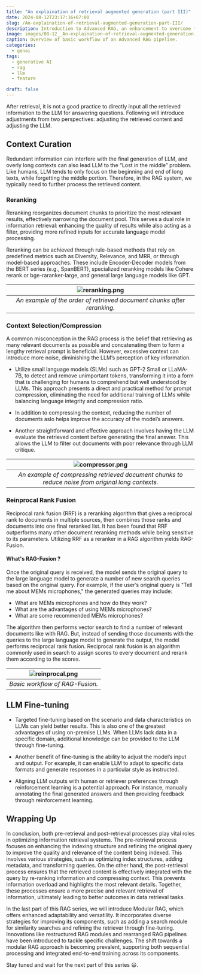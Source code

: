 ```yaml
---
title: "An explaination of retrieval augmented generation (part III)"
date: 2024-08-12T23:17:16+07:00
slug: /An-explaination-of-retrieval-augmented-generation-part-III/
description: Introduction to Advanced RAG, an enhancement to overcome the limitations of Naive RAG.
image: images/08-12__An-explaination-of-retrieval-augmented-generation-part-II/advanced_RAG.png
caption: Overview of basic workflow of an Advanced RAG pipeline.
categories:
  - genai
tags:
  - generative AI
  - rag
  - llm
  - feature

draft: false
---
```


After retrieval, it is not a good practice to directly input all the retrieved information to the LLM for answering questions. Following will introduce adjustments from two perspectives: adjusting the retrieved content and adjusting the LLM.

## Context Curation

Redundant information can interfere with the final generation of LLM, and overly long contexts can also lead LLM to the “Lost in the middle” problem. Like humans, LLM tends to only focus on the beginning and end of long texts, while forgetting the middle portion. Therefore, in the RAG system, we typically need to further process the retrieved content.

### Reranking

Reranking reorganizes document chunks to prioritize the most relevant results, effectively narrowing the document pool. This serves a dual role in information retrieval: enhancing the quality of results while also acting as a filter, providing more refined inputs for accurate language model processing.

Reranking can be achieved through rule-based methods that rely on predefined metrics such as Diversity, Relevance, and MRR, or through model-based approaches. These include Encoder-Decoder models from the BERT series (e.g., SpanBERT), specialized reranking models like Cohere rerank or bge-raranker-large, and general large language models like GPT.

| ![reranking.png](../../../images/08-12__An-explaination-of-retrieval-augmented-generation-part-III/reranking.png) | 
|:--:| 
| *An example of the order of retrieved document chunks after reranking.* |


### Context Selection/Compression

A common misconception in the RAG process is the belief that retrieving as many relevant documents as possible and concatenating them to form a lengthy retrieval prompt is beneficial. However, excessive context can introduce more noise, diminishing the LLM’s perception of key information.

- Utilize small language models (SLMs) such as GPT-2 Small or LLaMA-7B, to detect and remove unimportant tokens, transforming it into a form that is challenging for humans to comprehend but well understood by LLMs. This approach presents a direct and practical method for prompt compression, eliminating the need for additional training of LLMs while balancing language integrity and compression ratio.

- In addition to compressing the context, reducing the number of documents aslo helps improve the accuracy of the
model’s answers.

- Another straightforward and effective approach involves having the LLM evaluate the retrieved content before generating the final answer. This allows the LLM to filter out documents with poor relevance through LLM critique.

| ![compressor.png](../../../images/08-12__An-explaination-of-retrieval-augmented-generation-part-III/compressor.png) | 
|:--:| 
| *An example of compressing retrieved document chunks to reduce noise from original long contexts.* |

### Reinprocal Rank Fusion

Reciprocal rank fusion (RRF) is a reranking algorithm that gives a reciprocal rank to documents in multiple sources, then combines those ranks and documents into one final reranked list. It has been found that RRF outperforms many other document reranking methods while being sensitive to its parameters. Utilizing RRF as a reranker in a RAG algorithm yields RAG-Fusion.


#### What's RAG-Fusion ?

Once the original query is received, the model sends the original query to the large language model to generate a number of new search queries based on the original query. For example, if the user’s original query is "Tell me about MEMs microphones," the generated queries may include:

- What are MEMs microphones and how do they work?
- What are the advantages of using MEMs microphones?
- What are some recommended MEMs microphones?

The algorithm then performs vector search to find a number of relevant documents like with RAG. But, instead of sending those documents with the queries to the large language model to generate the output, the model performs reciprocal rank fusion. Reciprocal rank fusion is an algorithm commonly used in search to assign scores to every document and rerank them according to the scores.

| ![reinprocal.png](../../../images/08-12__An-explaination-of-retrieval-augmented-generation-part-III/reinprocal.png) | 
|:--:| 
| *Basic workflow of RAG-Fusion.* |

## LLM Fine-tuning

- Targeted fine-tuning based on the scenario and data characteristics on LLMs can yield better results. This is also one of the greatest advantages of using on-premise LLMs. When LLMs lack data in a specific domain, additional knowledge can be provided to the LLM through fine-tuning. 

- Another benefit of fine-tuning is the ability to adjust the
model’s input and output. For example, it can enable LLM to
adapt to specific data formats and generate responses in a particular style as instructed.

- Aligning LLM outputs with human or retriever preferences
through reinforcement learning is a potential approach. For
instance, manually annotating the final generated answers
and then providing feedback through reinforcement learning.

## Wrapping Up
In conclusion, both pre-retrieval and post-retrieval processes play vital roles in optimizing information retrieval systems. The pre-retrieval process focuses on enhancing the indexing structure and refining the original query to improve the quality and relevance of the content being indexed. This involves various strategies, such as optimizing index structures, adding metadata, and transforming queries. On the other hand, the post-retrieval process ensures that the retrieved content is effectively integrated with the query by re-ranking information and compressing context. This prevents information overload and highlights the most relevant details. Together, these processes ensure a more precise and relevant retrieval of information, ultimately leading to better outcomes in data retrieval tasks.

In the last part of this RAG series, we will introduce Modular RAG, which offers enhanced adaptability and versatility. It incorporates diverse strategies for improving its components, such as adding a search module for similarity searches and refining the retriever through fine-tuning. Innovations like restructured RAG modules and rearranged RAG pipelines have been introduced to tackle specific challenges. The shift towards a modular RAG approach is becoming prevalent, supporting both sequential processing and integrated end-to-end training across its components.

Stay tuned and wait for the next part of this series 😃.